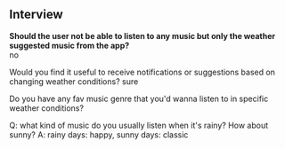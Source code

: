## Interview

**Should the user not be able to listen to any music but only the weather suggested music from the app?**  
no

Would you find it useful to receive notifications or suggestions based on changing weather conditions?
sure

Do you have any fav music genre that you'd wanna listen to in specific weather conditions?

Q: what kind of music do you usually listen when it's rainy? How about sunny?
A: rainy days: happy, sunny days: classic

